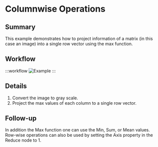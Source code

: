 # Columnwise Operations

## Summary
This example demonstrates how to project information of a matrix (in this case an image) into a single row vector using the max function. 

## Workflow
:::workflow
![Example](~/workflows/BonsaiExamples/Vision/ColumnwiseOperations/ColumnwiseOperations.bonsai)
:::

## Details
1. Convert the image to gray scale.
2. Project the max values of each column to a single row vector.

## Follow-up
In addition the Max function one can use the Min, Sum, or Mean values. Row-wise operations can also be used by setting the Axis property in the Reduce node to 1. 